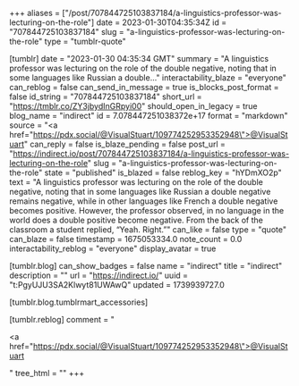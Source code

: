 +++
aliases = ["/post/707844725103837184/a-linguistics-professor-was-lecturing-on-the-role"]
date = 2023-01-30T04:35:34Z
id = "707844725103837184"
slug = "a-linguistics-professor-was-lecturing-on-the-role"
type = "tumblr-quote"

[tumblr]
date = "2023-01-30 04:35:34 GMT"
summary = "A linguistics professor was lecturing on the role of the double negative, noting that in some languages like Russian a double..."
interactability_blaze = "everyone"
can_reblog = false
can_send_in_message = true
is_blocks_post_format = false
id_string = "707844725103837184"
short_url = "https://tmblr.co/ZY3jbydInGRpyi00"
should_open_in_legacy = true
blog_name = "indirect"
id = 7.078447251038372e+17
format = "markdown"
source = "<a href=\"https://pdx.social/@VisualStuart/109774252953352948\">@VisualStuart</a>"
can_reply = false
is_blaze_pending = false
post_url = "https://indirect.io/post/707844725103837184/a-linguistics-professor-was-lecturing-on-the-role"
slug = "a-linguistics-professor-was-lecturing-on-the-role"
state = "published"
is_blazed = false
reblog_key = "hYDmXO2p"
text = "A linguistics professor was lecturing on the role of the double negative, noting that in some languages like Russian a double negative remains negative, while in other languages like French a double negative becomes positive. However, the professor observed, in no language in the world does a double positive become negative. From the back of the classroom a student replied, &ldquo;Yeah. Right.&rdquo;"
can_like = false
type = "quote"
can_blaze = false
timestamp = 1675053334.0
note_count = 0.0
interactability_reblog = "everyone"
display_avatar = true

[tumblr.blog]
can_show_badges = false
name = "indirect"
title = "indirect"
description = ""
url = "https://indirect.io/"
uuid = "t:PgyUJU3SA2Klwyt81UWAwQ"
updated = 1739939727.0

[tumblr.blog.tumblrmart_accessories]

[tumblr.reblog]
comment = "<p><a href=\"https://pdx.social/@VisualStuart/109774252953352948\">@VisualStuart</a></p>"
tree_html = ""
+++
